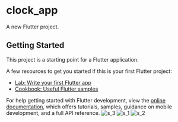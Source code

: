 # clock_app

A new Flutter project.

## Getting Started

This project is a starting point for a Flutter application.

A few resources to get you started if this is your first Flutter project:

- [Lab: Write your first Flutter app](https://docs.flutter.dev/get-started/codelab)
- [Cookbook: Useful Flutter samples](https://docs.flutter.dev/cookbook)

For help getting started with Flutter development, view the
[online documentation](https://docs.flutter.dev/), which offers tutorials,
samples, guidance on mobile development, and a full API reference.
![s_3](https://user-images.githubusercontent.com/121868564/218467330-39e6cf62-0a00-481f-8336-48bdd6d90ba4.png)
![s_1](https://user-images.githubusercontent.com/121868564/218467338-a7a56290-91b5-453b-a267-884d53be1cf3.png)
![s_2](https://user-images.githubusercontent.com/121868564/218467341-8c834405-9e94-4b32-ab02-7120a873bf56.png)
